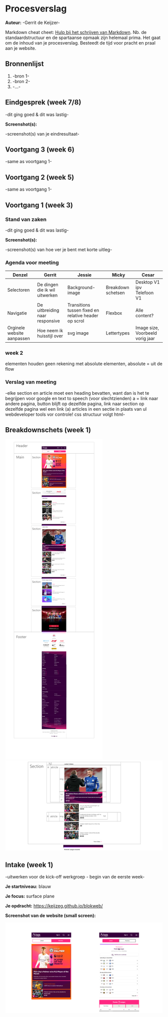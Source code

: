 # Procesverslag
**Auteur:** -Gerrit de Keijzer-

Markdown cheat cheet: [Hulp bij het schrijven van Markdown](https://github.com/adam-p/markdown-here/wiki/Markdown-Cheatsheet). Nb. de standaardstructuur en de spartaanse opmaak zijn helemaal prima. Het gaat om de inhoud van je procesverslag. Besteedt de tijd voor pracht en praal aan je website.



## Bronnenlijst
1. -bron 1-
2. -bron 2-
3. -...-



## Eindgesprek (week 7/8)

-dit ging goed & dit was lastig-

**Screenshot(s):**

-screenshot(s) van je eindresultaat-



## Voortgang 3 (week 6)

-same as voortgang 1-



## Voortgang 2 (week 5)

-same as voortgang 1-



## Voortgang 1 (week 3)

### Stand van zaken

-dit ging goed & dit was lastig-

**Screenshot(s):**

-screenshot(s) van hoe ver je bent met korte uitleg-

### Agenda voor meeting

| Denzel | Gerrit | Jessie | Micky | Cesar |
| --- | --- | --- | --- | --- |
|Selectoren |De dingen die ik wil uitwerken|Background-image|Breakdown schetsen|Desktop V1 ipv Telefoon V1|
|Navigatie |De uitbreiding naar responsive|Transitions tussen fixed en relative header op scrol|Flexbox|Alle content?|
|Orginele website aanpassen|Hoe neem ik huisstijl over|svg image|Lettertypes|Image size, Voorbeeld vorig jaar|

### week 2
elementen houden geen rekening met absolute elementen, absolute = uit de flow

### Verslag van meeting

-elke section en article moet een heading bevatten, want dan is het te begrijpen voor google en text to speech (voor slechtzienden)
a = link naar andere pagina, button blijft op dezelfde pagina, link naar section op dezelfde pagina wel een link (a)
articles in een sectie in plaats van ul 
webdeveloper tools vor controle!
css structuur volgt html-



## Breakdownschets (week 1)

<img src="images/mainscr.png" alt="website van premier league">

<img src="images/tablescr.png" alt="website van premier league">



## Intake (week 1)
-uitwerken voor de kick-off werkgroep - begin van de eerste week-

**Je startniveau:**  blauw 

**Je focus:** surface plane

**Je opdracht:** https://keijzeg.github.io/blokweb/

**Screenshot van de website (small screen):**

<img src="images/bothscr.png" alt="website van premier league">

